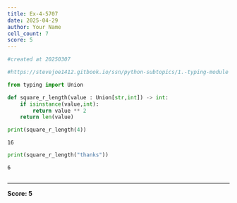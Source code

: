 ```yaml
---
title: Ex-4-5707
date: 2025-04-29
author: Your Name
cell_count: 7
score: 5
---
```


```python
#created at 20250307
```


```python
#https://stevejoe1412.gitbook.io/ssn/python-subtopics/1.-typing-module
```


```python
from typing import Union
```


```python
def square_r_length(value : Union[str,int]) -> int:
    if isinstance(value,int):
        return value ** 2
    return len(value)
```


```python
print(square_r_length(4))
```

    16



```python
print(square_r_length("thanks"))
```

    6



```python

```


---
**Score: 5**